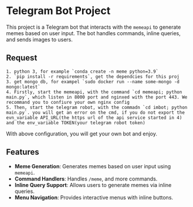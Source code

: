 # Telegram Bot Project

This project is a Telegram bot that interacts with the `memeapi` to generate memes based on user input. The bot handles commands, inline queries, and sends images to users.

## Request
    1. python 3, for example `conda create -n meme python=3.9`
    2. `pip install -r requirements`, get the dependcies for this proj
    3. get mongo db, for exampel `sudo docker run --name some-mongo -d mongo:latest`
    4. Firstly, start the memeapi, with the command `cd memeapi; python main.py`, which listen in 8000 port and nginxed with the port 443. We recommand you to confiure your own nginx config
    5. Then, start the telegram robot, with the commadn `cd imbot; python main.py`. you will get an error on the cmd, if you do not export the evn_variable API_URL(the https url of the api service started in 4) and the env_variable TOKEN(your telegram robot token)
With above configuration, you will get your own bot and enjoy. 
## Features

- **Meme Generation**: Generates memes based on user input using `memeapi`.
- **Command Handlers**: Handles `/meme`, and more commands.
- **Inline Query Support**: Allows users to generate memes via inline queries.
- **Menu Navigation**: Provides interactive menus with inline buttons.

